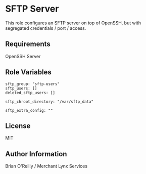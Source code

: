 SFTP Server
=========

This role configures an SFTP server on top of OpenSSH, but with segregated credentials / port / access.

Requirements
------------

OpenSSH Server

Role Variables
--------------

    sftp_group: "sftp-users"
    sftp_users: []
    deleted_sftp_users: []

    sftp_chroot_directory: "/var/sftp_data"

    sftp_extra_config: ""

License
-------

MIT

Author Information
------------------

Brian O'Reilly / Merchant Lynx Services
